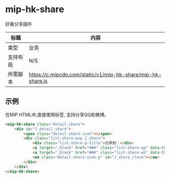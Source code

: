 ﻿# mip-hk-share

好看分享插件

|标题|内容|
|---|---|
|类型|业务|
|支持布局|N/S|
|所需脚本|https://c.mipcdn.com/static/v1/mip-hk-share/mip-hk-share.js|

## 示例

在MIP HTML中,直接使用标签, 支持分享QQ和微博。

```html
<mip-hk-share class="detail-share">
    <div id="J_detail_share">
        <span class="detail-share-icon"></span>
        <div class="list-share-pop J_share">
            <div class="list-share-p-title">分享到：</div>
            <a target="_blank" href="###" class="list-share-qq" data-type="qq">QQ空间</a>
            <a target="_blank" href="###" class="list-share-wb" data-type="wb">新浪微博</a>
            <em class="detail-share-icon-p" id="J_share_close"></em>
        </div>
    </div>
</mip-hk-share>
```
